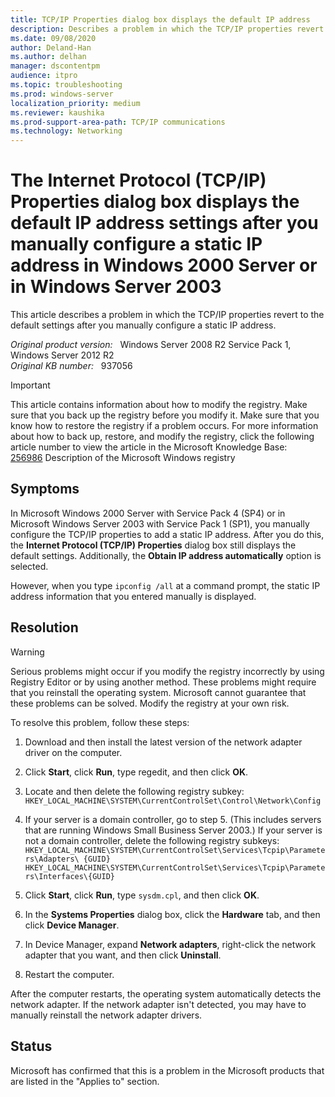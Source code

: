 ```yaml
---
title: TCP/IP Properties dialog box displays the default IP address 
description: Describes a problem in which the TCP/IP properties revert to the default settings after you manually configure a static IP address. This problem occurs in Windows 2000 Server with SP4 and in Windows Server 2003 with SP1.
ms.date: 09/08/2020
author: Deland-Han
ms.author: delhan
manager: dscontentpm
audience: itpro
ms.topic: troubleshooting
ms.prod: windows-server
localization_priority: medium
ms.reviewer: kaushika
ms.prod-support-area-path: TCP/IP communications
ms.technology: Networking
---
```

# The Internet Protocol (TCP/IP) Properties dialog box displays the default IP address settings after you manually configure a static IP address in Windows 2000 Server or in Windows Server 2003

This article describes a problem in which the TCP/IP properties revert to the default settings after you manually configure a static IP address.

_Original product version:_ &nbsp; Windows Server 2008 R2 Service Pack 1, Windows Server 2012 R2  
_Original KB number:_ &nbsp; 937056

> [!IMPORTANT]
> This article contains information about how to modify the registry. Make sure that you back up the registry before you modify it. Make sure that you know how to restore the registry if a problem occurs. For more information about how to back up, restore, and modify the registry, click the following article number to view the article in the Microsoft Knowledge Base:  
[256986](https://support.microsoft.com/help/256986) Description of the Microsoft Windows registry  

## Symptoms

In Microsoft Windows 2000 Server with Service Pack 4 (SP4) or in Microsoft Windows Server 2003 with Service Pack 1 (SP1), you manually configure the TCP/IP properties to add a static IP address. After you do this, the **Internet Protocol (TCP/IP) Properties** dialog box still displays the default settings. Additionally, the **Obtain IP address automatically** option is selected.

However, when you type `ipconfig /all` at a command prompt, the static IP address information that you entered manually is displayed.

## Resolution

> [!WARNING]
> Serious problems might occur if you modify the registry incorrectly by using Registry Editor or by using another method. These problems might require that you reinstall the operating system. Microsoft cannot guarantee that these problems can be solved. Modify the registry at your own risk.  

To resolve this problem, follow these steps:  

1. Download and then install the latest version of the network adapter driver on the computer.

2. Click **Start**, click **Run**, type regedit, and then click **OK**.
3. Locate and then delete the following registry subkey:
    `HKEY_LOCAL_MACHINE\SYSTEM\CurrentControlSet\Control\Network\Config`  
4. If your server is a domain controller, go to step 5. (This includes servers that are running Windows Small Business Server 2003.) If your server is not a domain controller, delete the following registry subkeys:
     `HKEY_LOCAL_MACHINE\SYSTEM\CurrentControlSet\Services\Tcpip\Parameters\Adapters\ {GUID}`  
     `HKEY_LOCAL_MACHINE\SYSTEM\CurrentControlSet\Services\Tcpip\Parameters\Interfaces\{GUID}`  
5. Click **Start**, click **Run**, type `sysdm.cpl`, and then click **OK**.
6. In the **Systems Properties** dialog box, click the **Hardware** tab, and then click **Device Manager**.
7. In Device Manager, expand **Network adapters**, right-click the network adapter that you want, and then click **Uninstall**.
8. Restart the computer.

After the computer restarts, the operating system automatically detects the network adapter. If the network adapter isn't detected, you may have to manually reinstall the network adapter drivers.

## Status

Microsoft has confirmed that this is a problem in the Microsoft products that are listed in the "Applies to" section.

